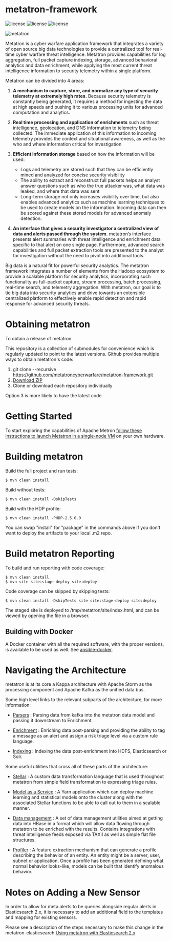# metatron-framework

![license](https://img.shields.io/github/license/metatroncyberwarfare/metatron-framework?style=for-the-badge) 
![license](https://img.shields.io/github/languages/count/metatroncyberwarfare/metatron-framework?style=for-the-badge)
![license](https://img.shields.io/github/languages/top/metatroncyberwarfare/metatron-framework?style=for-the-badge)

<img src="https://user-images.githubusercontent.com/98597119/154565609-62ad972a-881a-4887-a71f-5c8b311b4435.png" alt="metatron" style="max-width: 100%;">

Metatron is a cyber warfare application framework that integrates a variety of open source big data technologies to provide a centralized tool for real-time cyber warfare threat intelligence. Metatron provides capabilities for log aggregation, full packet capture indexing, storage, advanced behavioral analytics and data enrichment, while applying
the most current threat intelligence information to security telemetry within a single platform.

Metatron can be divided into 4 areas:

1. **A mechanism to capture, store, and normalize any type of security
telemetry at extremely high rates.**  Because security telemetry is constantly
being generated, it requires a method for ingesting the data at high speeds
and pushing it to various processing units for advanced computation and analytics.  

2. **Real time processing and application of enrichments** such as threat
intelligence, geolocation, and DNS information to telemetry being collected.
The immediate application of this information to incoming telemetry provides
the context and situational awareness, as well as the who and where
information critical for investigation

3. **Efficient information storage** based on how the information will be used:
   - Logs and telemetry are stored such that they can be efficiently mined and
analyzed for concise security visibility
   - The ability to extract and reconstruct full packets helps an analyst answer
questions such as who the true attacker was, what data was leaked, and where
that data was sent
   - Long-term storage not only increases visibility over time, but also enables
advanced analytics such as machine learning techniques to be used to create
models on the information.  Incoming data can then be scored against these
stored models for advanced anomaly detection.  

4. **An interface that gives a security investigator a centralized view of data
and alerts passed through the system.**  metatron’s interface presents alert
summaries with threat intelligence and enrichment data specific to that alert
on one single page.  Furthermore, advanced search capabilities and full packet
extraction tools are presented to the analyst for investigation without the
need to pivot into additional tools.   

Big data is a natural fit for powerful security analytics. The metatron
framework integrates a number of elements from the Hadoop ecosystem to provide
a scalable platform for security analytics, incorporating such functionality as
full-packet capture, stream processing, batch processing, real-time search, and
telemetry aggregation.  With metatron, our goal is to tie big data into security
analytics and drive towards an extensible centralized platform to effectively
enable rapid detection and rapid response for advanced security threats.  

# Obtaining metatron

To obtain a release of metatron:

This repository is a collection of submodules for convenience which is regularly
updated to point to the latest versions. Github provides multiple ways to obtain
metatron's code:

1. git clone --recursive https://github.com/metatroncyberwarfare/metatron-framework.git
2. [Download ZIP](https://codeload.github.com/metatroncyberwarfare/metatron-framework/zip/refs/heads/main)
3. Clone or download each repository individually

Option 3 is more likely to have the latest code.

# Getting Started

To start exploring the capabilities of Apache Metron [follow these instructions to launch Metatron in a single-node VM](https://github.com/metatroncyberwarfare/metatron-framework/tree/main/metatron-framework/metatron-deployment/development/centos6) on your own hardware.

# Building metatron

Build the full project and run tests:
```
$ mvn clean install
```

Build without tests:
```
$ mvn clean install -DskipTests
```

Build with the HDP profile:
```
$ mvn clean install -PHDP-2.5.0.0
```

You can swap "install" for "package" in the commands above if you don't want to deploy the artifacts to your local .m2 repo.


# Build metatron Reporting

To build and run reporting with code coverage:
```
$ mvn clean install
$ mvn site site:stage-deploy site:deploy
```

Code coverage can be skipped by skipping tests:
```
$ mvn clean install -DskipTests site site:stage-deploy site:deploy
```

The staged site is deployed to /tmp/metatron/site/index.html, and can be viewed by opening the file in a browser.

## Building with Docker

A Docker container with all the required software, with the proper versions, is available to be used as well. See [ansible-docker](https://github.com/metatroncyberwarfare/metatron-framework/tree/main/metatron-framework/metatron-deployment/packaging/docker/ansible-docker).

# Navigating the Architecture

metatron is at its core a Kappa architecture with Apache Storm as the processing component and Apache Kafka as the unified data bus.

Some high level links to the relevant subparts of the architecture, for more information:

* [Parsers](https://github.com/metatroncyberwarfare/metatron-framework/tree/main/metatron-framework/metatron-platform/metatron-parsing) : Parsing data from kafka into the metatron data model and passing it downstream to Enrichment.  

* [Enrichment](https://github.com/metatroncyberwarfare/metatron-framework/tree/main/metatron-framework/metatron-platform/metatron-parsing) : Enriching data post-parsing and providing the ability to tag a message as an alert and assign a risk triage level via a custom rule language.

* [Indexing](https://github.com/metatroncyberwarfare/metatron-framework/tree/main/metatron-framework/metatron-platform/metatron-indexing) : Indexing the data post-enrichment into HDFS, Elasticsearch or Solr.

Some useful utilities that cross all of these parts of the architecture:

* [Stellar](https://github.com/metatroncyberwarfare/metatron-framework/tree/main/metatron-framework/metatron-platform/metatron-common) : A custom data transformation language that is used throughout metatron from simple field transformation to expressing triage rules.

* [Model as a Service](https://github.com/metatroncyberwarfare/metatron-framework/tree/main/metatron-framework/metatron-analytics/metatron-maas-service) : A Yarn application which can deploy machine learning and statistical models onto the cluster along with the associated Stellar functions to be able to call out to them in a scalable manner.

* [Data management](https://github.com/metatroncyberwarfare/metatron-framework/tree/main/metatron-framework/metatron-platform/metatron-data-management) : A set of data management utilities aimed at getting data into HBase in a format which will allow data flowing through metatron to be enriched with the results.  Contains integrations with threat intelligence feeds exposed via TAXII as well as simple flat file structures.

* [Profiler](https://github.com/metatroncyberwarfare/metatron-framework/tree/main/metatron-framework/metatron-analytics/metatron-profiler-common) : A feature extraction mechanism that can generate a profile describing the behavior of an entity. An entity might be a server, user, subnet or application. Once a profile has been generated defining what normal behavior looks-like, models can be built that identify anomalous behavior.

# Notes on Adding a New Sensor

In order to allow for meta alerts to be queries alongside regular alerts in Elasticsearch 2.x,
it is necessary to add an additional field to the templates and mapping for existing sensors.

Please see a description of the steps necessary to make this change in the metatron-elasticsearch [Using metatron with Elasticsearch 2.x](https://github.com/metatroncyberwarfare/metatron-framework/tree/main/metatron-framework/metatron-platform/metatron-elasticsearch#using-metron-with-elasticsearch-56)

